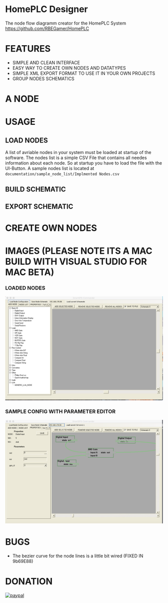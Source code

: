 # HomePLC Designer
The node flow diagramm creator for the HomePLC System
https://github.com/RBEGamer/HomePLC
# FEATURES
* SIMPLE AND CLEAN INTERFACE
* EASY WAY TO CREATE OWN NODES AND DATATYPES
* SIMPLE XML EXPORT FORMAT TO USE IT IN YOUR OWN PROJECTS
* GROUP NODES SCHEMATICS

# A NODE


# USAGE
## LOAD NODES
A list of avriable nodes in your system must be loaded at startup of the software.
The nodes list is a simple CSV File that contains all needes information about each node.
So at startup you have to load the file with the UI-Button.
A sample nodes list is located at `documentation/sample_node_list/Implmented Nodes.csv`

## BUILD SCHEMATIC
## EXPORT SCHEMATIC

# CREATE OWN NODES



# IMAGES (PLEASE NOTE ITS A MAC BUILD WITH VISUAL STUDIO FOR MAC BETA)
###  LOADED NODES
![Gopher image](documentation/screenshots/screen_node_list_open.png)

###  SAMPLE CONFIG WITH PARAMETER EDITOR
![Gopher image](/documentation/screenshots/screen_sample_schem_param.png)


# BUGS
* The bezier curve for the node lines is a little bit wired (FIXED IN 9b69E88)






# DONATION
[![paypal](https://www.paypalobjects.com/de_DE/DE/i/btn/btn_donate_SM.gif)](https://www.paypal.com/cgi-bin/webscr?cmd=_s-xclick&hosted_button_id=8D2PEDQ27UJ9Y)
